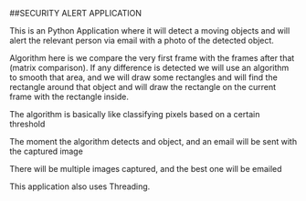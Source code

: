 ##SECURITY ALERT APPLICATION

This is an Python Application where it will detect a moving objects
and will alert the relevant person via email with a photo of the detected
object.

Algorithm here is we compare the very first frame with the frames after that (matrix comparison).
If any difference is detected we will use an algorithm to smooth that area, and we will draw some rectangles
and will find the rectangle around that object and will draw the rectangle on the current frame with the rectangle inside.

The algorithm is basically like classifying pixels based on a certain threshold

The moment the algorithm detects and object, and an email will be sent with the captured image

There will be multiple images captured, and the best one will be emailed

This application also uses Threading.
